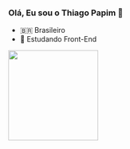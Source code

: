 ### Olá, Eu sou o Thiago Papim 👋

- 🇧🇷 Brasileiro
- 🎒 Estudando Front-End

<div>
  <a href="https://github.com/thiago-papim">
  <img src="https://github-readme-stats.vercel.app/api?username=thiago-papim&show_icons=true&theme=dracula" height="180em">
</div>
